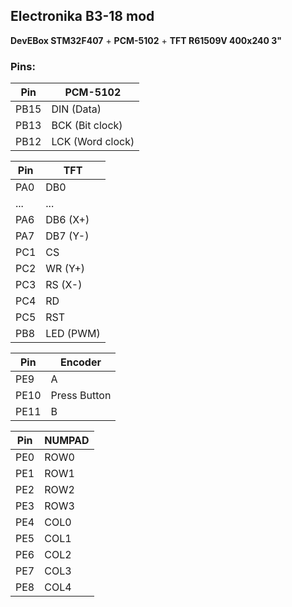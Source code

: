 ## Electronika B3-18 mod

**DevEBox STM32F407** +
**PCM-5102** +
**TFT R61509V 400x240 3"**

### Pins:


**Pin** | **PCM-5102** 
--------- | -----------
PB15 | DIN (Data)
PB13 | BCK (Bit clock)
PB12 | LCK (Word clock)

**Pin** | **TFT**
--------- | -----------
PA0 | DB0
... | ...
PA6 | DB6 (X+)
PA7 | DB7 (Y-)
PC1 | CS
PC2 | WR (Y+)
PC3 | RS (X-)
PC4 | RD
PC5 | RST
PB8 | LED (PWM)

**Pin** | **Encoder**
--------- | -----------
PE9 | A
PE10 | Press Button
PE11 | B

**Pin** | **NUMPAD**
--------- | -----------
PE0 | ROW0
PE1 | ROW1
PE2 | ROW2
PE3 | ROW3
PE4 | COL0
PE5 | COL1
PE6 | COL2
PE7 | COL3
PE8 | COL4

